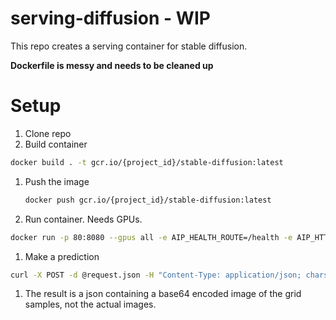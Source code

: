 # serving-diffusion - WIP

This repo creates a serving container for stable diffusion.

**Dockerfile is messy and needs to be cleaned up**

# Setup

1. Clone repo
1. Build container

  ```bash
  docker build . -t gcr.io/{project_id}/stable-diffusion:latest
  ```
1. Push the image

    ```bash
    docker push gcr.io/{project_id}/stable-diffusion:latest
    ```

1. Run container. Needs GPUs.

  ```bash
  docker run -p 80:8080 --gpus all -e AIP_HEALTH_ROUTE=/health -e AIP_HTTP_PORT=8080 -e AIP_PREDICT_ROUTE=/predict diffusion -d
  ```

1. Make a prediction

  ```bash
  curl -X POST -d @request.json -H "Content-Type: application/json; charset=utf-8" localhost/predict >> response.json
  ```
  
 1. The result is a json containing a base64 encoded image of the grid samples, not the actual images.
